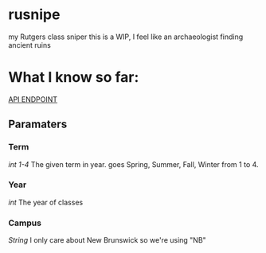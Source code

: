 # rusnipe
my Rutgers class sniper
this is a WIP, I feel like an archaeologist finding ancient ruins

# What I know so far:
[API ENDPOINT](classes.rutgers.edu/soc/courses.gz?term=1&year=2025&campus=NB)
## Paramaters
### Term
*int 1-4*
The given term in year. goes Spring, Summer, Fall, Winter from 1 to 4.
### Year
*int*
The year of classes
### Campus
*String*
I only care about New Brunswick so we're using "NB"
